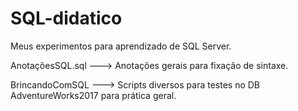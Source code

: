 # SQL-didatico
Meus experimentos para aprendizado de SQL Server.

AnotaçõesSQL.sql ---> Anotações gerais para fixação de sintaxe.

BrincandoComSQL ---> Scripts diversos para testes no DB AdventureWorks2017 para prática geral.
